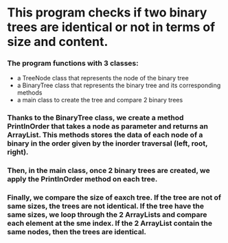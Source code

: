 # This program checks if two binary trees are identical or not in terms of size and content.
### The program functions with 3 classes:
   - a TreeNode class that represents the node of the binary tree
   - a BinaryTree class that represents the binary tree and its corresponding methods
   - a main class to create the tree and compare 2 binary trees
   
### Thanks to the BinaryTree class, we create a method PrintInOrder that takes a node as parameter and returns an ArrayList. This methods stores the data of each node of a binary in the order given by the inorder traversal (left, root, right).
### Then, in the main class, once 2 binary trees are created, we apply the PrintInOrder method on each tree.
### Finally, we compare the size of eaxch tree. If the tree are not of same sizes, the trees are not identical. If the tree have the same sizes, we loop through the 2 ArrayLists and compare each element at the sme index. If the 2 ArrayList contain the same nodes, then the trees are identical.
